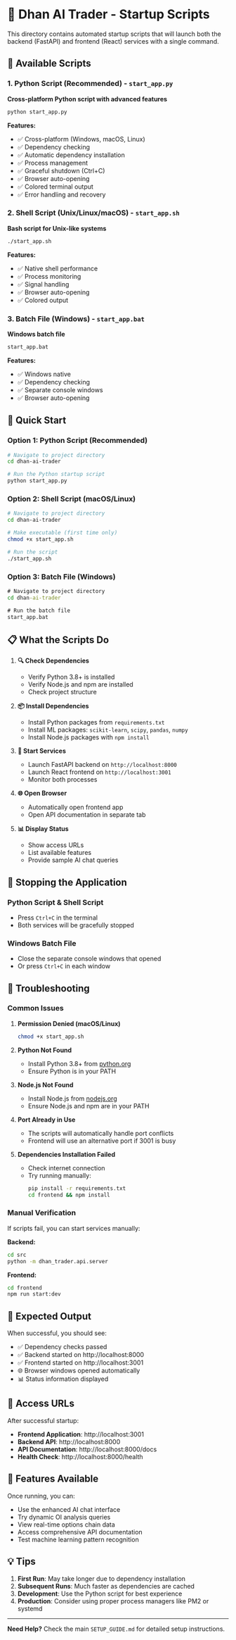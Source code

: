# 🚀 Dhan AI Trader - Startup Scripts

This directory contains automated startup scripts that will launch both the backend (FastAPI) and frontend (React) services with a single command.

## 📁 Available Scripts

### 1. **Python Script** (Recommended) - `start_app.py`
**Cross-platform Python script with advanced features**

```bash
python start_app.py
```

**Features:**
- ✅ Cross-platform (Windows, macOS, Linux)
- ✅ Dependency checking
- ✅ Automatic dependency installation
- ✅ Process management
- ✅ Graceful shutdown (Ctrl+C)
- ✅ Browser auto-opening
- ✅ Colored terminal output
- ✅ Error handling and recovery

### 2. **Shell Script** (Unix/Linux/macOS) - `start_app.sh`
**Bash script for Unix-like systems**

```bash
./start_app.sh
```

**Features:**
- ✅ Native shell performance
- ✅ Process monitoring
- ✅ Signal handling
- ✅ Browser auto-opening
- ✅ Colored output

### 3. **Batch File** (Windows) - `start_app.bat`
**Windows batch file**

```cmd
start_app.bat
```

**Features:**
- ✅ Windows native
- ✅ Dependency checking
- ✅ Separate console windows
- ✅ Browser auto-opening

## 🚀 Quick Start

### Option 1: Python Script (Recommended)
```bash
# Navigate to project directory
cd dhan-ai-trader

# Run the Python startup script
python start_app.py
```

### Option 2: Shell Script (macOS/Linux)
```bash
# Navigate to project directory
cd dhan-ai-trader

# Make executable (first time only)
chmod +x start_app.sh

# Run the script
./start_app.sh
```

### Option 3: Batch File (Windows)
```cmd
# Navigate to project directory
cd dhan-ai-trader

# Run the batch file
start_app.bat
```
 
## 📋 What the Scripts Do

1. **🔍 Check Dependencies**
   - Verify Python 3.8+ is installed
   - Verify Node.js and npm are installed
   - Check project structure

2. **📦 Install Dependencies**
   - Install Python packages from `requirements.txt`
   - Install ML packages: `scikit-learn`, `scipy`, `pandas`, `numpy`
   - Install Node.js packages with `npm install`

3. **🚀 Start Services**
   - Launch FastAPI backend on `http://localhost:8000`
   - Launch React frontend on `http://localhost:3001`
   - Monitor both processes

4. **🌐 Open Browser**
   - Automatically open frontend app
   - Open API documentation in separate tab

5. **📊 Display Status**
   - Show access URLs
   - List available features
   - Provide sample AI chat queries

## 🛑 Stopping the Application

### Python Script & Shell Script
- Press `Ctrl+C` in the terminal
- Both services will be gracefully stopped

### Windows Batch File
- Close the separate console windows that opened
- Or press `Ctrl+C` in each window

## 🔧 Troubleshooting

### Common Issues

1. **Permission Denied (macOS/Linux)**
   ```bash
   chmod +x start_app.sh
   ```

2. **Python Not Found**
   - Install Python 3.8+ from [python.org](https://python.org)
   - Ensure Python is in your PATH

3. **Node.js Not Found**
   - Install Node.js from [nodejs.org](https://nodejs.org)
   - Ensure Node.js and npm are in your PATH

4. **Port Already in Use**
   - The scripts will automatically handle port conflicts
   - Frontend will use an alternative port if 3001 is busy

5. **Dependencies Installation Failed**
   - Check internet connection
   - Try running manually:
     ```bash
     pip install -r requirements.txt
     cd frontend && npm install
     ```

### Manual Verification

If scripts fail, you can start services manually:

**Backend:**
```bash
cd src
python -m dhan_trader.api.server
```

**Frontend:**
```bash
cd frontend
npm run start:dev
```

## 🎯 Expected Output

When successful, you should see:
- ✅ Dependency checks passed
- ✅ Backend started on http://localhost:8000
- ✅ Frontend started on http://localhost:3001
- 🌐 Browser windows opened automatically
- 📊 Status information displayed

## 🔗 Access URLs

After successful startup:
- **Frontend Application**: http://localhost:3001
- **Backend API**: http://localhost:8000
- **API Documentation**: http://localhost:8000/docs
- **Health Check**: http://localhost:8000/health

## 🎉 Features Available

Once running, you can:
- Use the enhanced AI chat interface
- Try dynamic OI analysis queries
- View real-time options chain data
- Access comprehensive API documentation
- Test machine learning pattern recognition

## 💡 Tips

1. **First Run**: May take longer due to dependency installation
2. **Subsequent Runs**: Much faster as dependencies are cached
3. **Development**: Use the Python script for best experience
4. **Production**: Consider using proper process managers like PM2 or systemd

---

**Need Help?** Check the main `SETUP_GUIDE.md` for detailed setup instructions.
